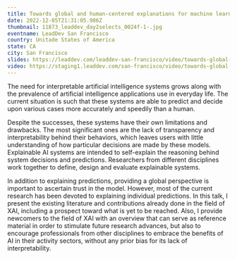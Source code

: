 ```yaml
---
title: Towards global and human-centered explanations for machine learning models
date: 2022-12-05T21:31:05.986Z
thumbnail: 11873_leaddev_day2selects_0024f-1-.jpg
eventname: LeadDev San Francisco
country: Unitade States of America
state: CA
city: San Francisco
slides: https://leaddev.com/leaddev-san-francisco/video/towards-global-and-human-centered-explanations-machine-learning-models?btr=e942a8c746efbaf679a32f91327f795a
video: https://staging1.leaddev.com/san-francisco/video/towards-global-and-human-centered-explanations-machine-learning-models
---
```

The need for interpretable artificial intelligence systems grows along with the prevalence of artificial intelligence applications use in everyday life. The current situation is such that these systems are able to predict and decide upon various cases more accurately and speedily than a human.

Despite the successes, these systems have their own limitations and drawbacks. The most significant ones are the lack of transparency and interpretability behind their behaviors, which leaves users with little understanding of how particular decisions are made by these models. Explainable AI systems are intended to self-explain the reasoning behind system decisions and predictions. Researchers from different disciplines work together to define, design and evaluate explainable systems.

In addition to explaining predictions, providing a global perspective is important to ascertain trust in the model. However, most of the current research has been devoted to explaining individual predictions. In this talk, I present the existing literature and contributions already done in the field of XAI, including a prospect toward what is yet to be reached. Also, I provide newcomers to the field of XAI with an overview that can serve as reference material in order to stimulate future research advances, but also to encourage professionals from other disciplines to embrace the benefits of AI in their activity sectors, without any prior bias for its lack of interpretability.